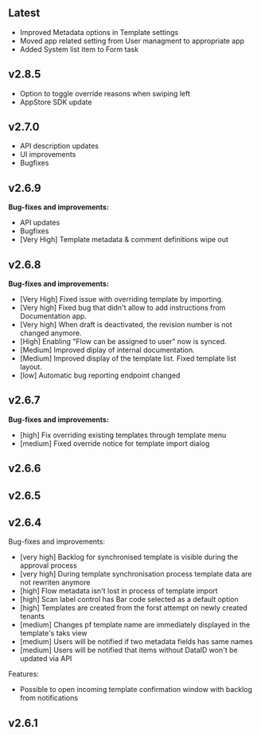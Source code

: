 ## Latest
- Improved Metadata options in Template settings
- Moved app related setting from User managment to appropriate app
- Added System list item to Form task

## v2.8.5
- Option to toggle override reasons when swiping left
- AppStore SDK update

## v2.7.0

- API description updates
- UI improvements
- Bugfixes

## v2.6.9

**Bug-fixes and improvements:**

- API updates
- Bugfixes
- [Very High] Template metadata & comment definitions wipe out

## v2.6.8

**Bug-fixes and improvements:**

- [Very High] Fixed issue with overriding template by importing.
- [Very high] Fixed bug that didn't allow to add instructions from Documentation app.
- [Very high] When draft is deactivated, the revision number is not changed anymore.
- [High] Enabling "Flow can be assigned to user" now is synced.
- [Medium] Improved diplay of internal documentation.
- [Medium] Improved display of the template list. Fixed template list layout.
- [low] Automatic bug reporting endpoint changed

## v2.6.7

**Bug-fixes and improvements:**

- [high] Fix overriding existing templates through template menu
- [medium] Fixed override notice for template import dialog

## v2.6.6

## v2.6.5

## v2.6.4

Bug-fixes and improvements:

- [very high] Backlog for synchronised template is visible during the approval process
- [very high] During template synchronisation process template data are not rewriten anymore
- [high] Flow metadata isn't lost in process of template import
- [high] Scan label control has Bar code selected as a default option
- [high] Templates are created from the forst attempt on newly created tenants
- [medium] Changes pf template name are immediately displayed in the template's taks view
- [medium] Users will be notified if two metadata fields has same names
- [medium] Users will be notified that items without DataID won't be updated via API

Features:

- Possible to open incoming template confirmation window with backlog from notifications

## v2.6.1


